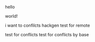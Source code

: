hello 


world!

i want to confilcts
hackgen
test for remote 



test for conflicts
test for conflicts by base
